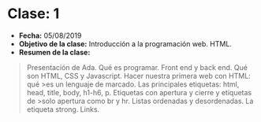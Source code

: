 # Clase: 1
* **Fecha:** 05/08/2019	 
* **Objetivo de la clase:** Introducción a la programación web. HTML.
* **Resumen de la clase:** 
> Presentación de Ada. Qué es programar. Front end y back end. Qué son HTML, CSS y Javascript. Hacer nuestra primera web con HTML: qué >es un lenguaje de marcado. Las principales etiquetas: html, head, title, body, h1-h6, p. Etiquetas con apertura y cierre y etiquetas de >solo apertura como br y hr. Listas ordenadas y desordenadas. La etiqueta strong. Links. 